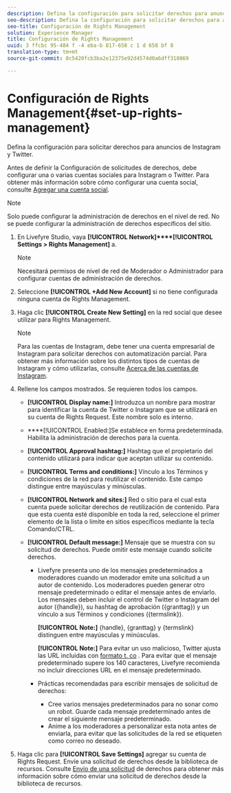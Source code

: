 ```yaml
---
description: Defina la configuración para solicitar derechos para anuncios de Instagram y Twitter.
seo-description: Defina la configuración para solicitar derechos para anuncios de Instagram y Twitter.
seo-title: Configuración de Rights Management
solution: Experience Manager
title: Configuración de Rights Management
uuid: 3 ffcbc 95-484 f -4 eba-b 817-658 c 1 d 658 bf 8
translation-type: tm+mt
source-git-commit: 0c5420fcb3ba2e12375e92d4574d0a6dff310869

---
```



# Configuración de Rights Management{#set-up-rights-management}

Defina la configuración para solicitar derechos para anuncios de Instagram y Twitter.

Antes de definir la Configuración de solicitudes de derechos, debe configurar una o varias cuentas sociales para Instagram o Twitter. Para obtener más información sobre cómo configurar una cuenta social, consulte [Agregar una cuenta social](../c-users-creating-accounts-with-studio-access/t-configure-social-accout-instagram/t-configure-social-accout-instagram.md#t_configure_social_accout_instagram).

>[!NOTE]
>
>Solo puede configurar la administración de derechos en el nivel de red. No se puede configurar la administración de derechos específicos del sitio.

1. En Livefyre Studio, vaya **[!UICONTROL Network]****[!UICONTROL Settings > Rights Management]** a.

   >[!NOTE]
   >
   >Necesitará permisos de nivel de red de Moderador o Administrador para configurar cuentas de administración de derechos.

1. Seleccione **[!UICONTROL +Add New Account]** si no tiene configurada ninguna cuenta de Rights Management.
1. Haga clic **[!UICONTROL Create New Setting]** en la red social que desee utilizar para Rights Management.

   >[!NOTE]
   >
   >Para las cuentas de Instagram, debe tener una cuenta empresarial de Instagram para solicitar derechos con automatización parcial. Para obtener más información sobre los distintos tipos de cuentas de Instagram y cómo utilizarlas, consulte [Acerca de las cuentas de Instagram](../c-users-creating-accounts-with-studio-access/t-configure-social-accout-instagram/c-about-instagram-accounts.md#c_about_instagram_accounts).

1. Rellene los campos mostrados. Se requieren todos los campos.

   * **[!UICONTROL Display name:]** Introduzca un nombre para mostrar para identificar la cuenta de Twitter o Instagram que se utilizará en su cuenta de Rights Request. Este nombre solo es interno.
   * ****[!UICONTROL Enabled:]Se establece en forma predeterminada. Habilita la administración de derechos para la cuenta.
   * **[!UICONTROL Approval hashtag:]** Hashtag que el propietario del contenido utilizará para indicar que aceptan utilizar su contenido.
   * **[!UICONTROL Terms and conditions:]** Vínculo a los Términos y condiciones de la red para reutilizar el contenido. Este campo distingue entre mayúsculas y minúsculas.
   * **[!UICONTROL Network and sites:]** Red o sitio para el cual esta cuenta puede solicitar derechos de reutilización de contenido. Para que esta cuenta esté disponible en toda la red, seleccione el primer elemento de la lista o limite en sitios específicos mediante la tecla Comando/CTRL.
   * **[!UICONTROL Default message:]** Mensaje que se muestra con su solicitud de derechos. Puede omitir este mensaje cuando solicite derechos.

      * Livefyre presenta uno de los mensajes predeterminados a moderadores cuando un moderador emite una solicitud a un autor de contenido. Los moderadores pueden generar otro mensaje predeterminado o editar el mensaje antes de enviarlo. Los mensajes deben incluir el control de Twitter o Instagram del autor ({handle}), su hashtag de aprobación ({granttag}) y un vínculo a sus Términos y condiciones ({termslink}).

         **[!UICONTROL Note:]** {handle}, {granttag} y {termslink} distinguen entre mayúsculas y minúsculas.

         **[!UICONTROL Note:]** Para evitar un uso malicioso, Twitter ajusta las URL incluidas con [formato t. co](https://t.co/) . Para evitar que el mensaje predeterminado supere los 140 caracteres, Livefyre recomienda no incluir direcciones URL en el mensaje predeterminado.

      * Prácticas recomendadas para escribir mensajes de solicitud de derechos:

         * Cree varios mensajes predeterminados para no sonar como un robot. Guarde cada mensaje predeterminado antes de crear el siguiente mensaje predeterminado.
         * Anime a los moderadores a personalizar esta nota antes de enviarla, para evitar que las solicitudes de la red se etiqueten como correo no deseado.

1. Haga clic para **[!UICONTROL Save Settings]** agregar su cuenta de Rights Request.
Envíe una solicitud de derechos desde la biblioteca de recursos. Consulte [Envío de una solicitud](../c-how-requesting-rights-works/t-send-a-rights-request-to-own-a-digital-asset.md#t_send_a_rights_request_to_own_a_digital_asset) de derechos para obtener más información sobre cómo enviar una solicitud de derechos desde la biblioteca de recursos.